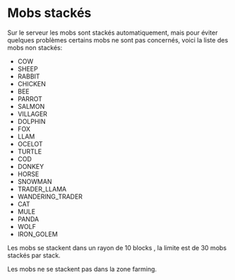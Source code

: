 # Mobs stackés

Sur le serveur les mobs sont stackés automatiquement, mais pour éviter quelques problèmes certains mobs ne sont pas concernés, voici la liste des mobs non stackés:

* COW
* SHEEP
* RABBIT
* CHICKEN
* BEE
* PARROT
* SALMON
* VILLAGER
* DOLPHIN
* FOX
* LLAM
* OCELOT
* TURTLE
* COD
* DONKEY
* HORSE
* SNOWMAN
* TRADER\_LLAMA
* WANDERING\_TRADER
* CAT
* MULE
* PANDA
* WOLF
* IRON\_GOLEM



Les mobs se stackent dans un rayon de 10 blocks , la limite est de 30 mobs stackés par stack.

Les mobs ne se stackent pas dans la zone farming.

